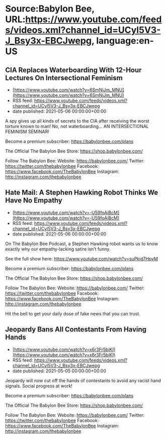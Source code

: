 # Source:Babylon Bee, URL:https://www.youtube.com/feeds/videos.xml?channel_id=UCyl5V3-J_Bsy3x-EBCJwepg, language:en-US

## CIA Replaces Waterboarding With 12-Hour Lectures On Intersectional Feminism
 - [https://www.youtube.com/watch?v=6SmNjJm_MNU](https://www.youtube.com/watch?v=6SmNjJm_MNU)
 - RSS feed: https://www.youtube.com/feeds/videos.xml?channel_id=UCyl5V3-J_Bsy3x-EBCJwepg
 - date published: 2021-05-06 00:00:00+00:00

A spy gives up all kinds of secrets to the CIA after receiving the worst torture known to man! No, not waterboarding... AN INTERSECTIONAL FEMINISM SEMINAR!

Become a premium subscriber:  https://babylonbee.com/plans

The Official The Babylon Bee Store:  https://shop.babylonbee.com/

Follow The Babylon Bee:
Website: https://babylonbee.com/
Twitter: https://twitter.com/thebabylonbee
Facebook: https://www.facebook.com/TheBabylonBee
Instagram: http://instagram.com/thebabylonbee

## Hate Mail: A Stephen Hawking Robot Thinks We Have No Empathy
 - [https://www.youtube.com/watch?v=-U59foAiBcM](https://www.youtube.com/watch?v=-U59foAiBcM)
 - RSS feed: https://www.youtube.com/feeds/videos.xml?channel_id=UCyl5V3-J_Bsy3x-EBCJwepg
 - date published: 2021-05-06 00:00:00+00:00

On The Babylon Bee Podcast, a Stephen Hawking robot wants us to know exactly why our empathy-lacking satire isn’t funny.

See the full show here: https://www.youtube.com/watch?v=suPkid7HpvM

Become a premium subscriber:  https://babylonbee.com/plans

The Official The Babylon Bee Store:  https://shop.babylonbee.com/

Follow The Babylon Bee:
Website: https://babylonbee.com/
Twitter: https://twitter.com/thebabylonbee
Facebook: https://www.facebook.com/TheBabylonBee
Instagram: http://instagram.com/thebabylonbee

Hit the bell to get your daily dose of fake news that you can trust.

## Jeopardy Bans All Contestants From Having Hands
 - [https://www.youtube.com/watch?v=x6r3Fr5biKI](https://www.youtube.com/watch?v=x6r3Fr5biKI)
 - RSS feed: https://www.youtube.com/feeds/videos.xml?channel_id=UCyl5V3-J_Bsy3x-EBCJwepg
 - date published: 2021-05-05 00:00:00+00:00

Jeopardy will now cut off the hands of contestants to avoid any racist hand signals. Social progress at work!

Become a premium subscriber:  https://babylonbee.com/plans

The Official The Babylon Bee Store:  https://shop.babylonbee.com/

Follow The Babylon Bee:
Website: https://babylonbee.com/
Twitter: https://twitter.com/thebabylonbee
Facebook: https://www.facebook.com/TheBabylonBee
Instagram: http://instagram.com/thebabylonbee

